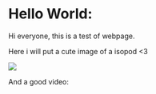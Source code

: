 # Hello World:

Hi everyone, this is a test of webpage.

Here i will put a cute image of a isopod <3

![](https://upload.wikimedia.org/wikipedia/commons/thumb/d/d5/Laika_ac_Deep_sea_creatures_%287472073020%29.jpg/1200px-Laika_ac_Deep_sea_creatures_%287472073020%29.jpg)

And a good video:
